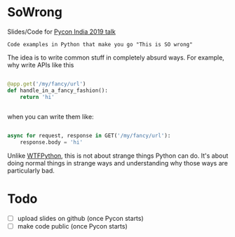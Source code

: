 # SoWrong
Slides/Code for [Pycon India 2019 talk](https://in.pycon.org/cfp/2019/proposals/sowrong-absurd-ways-to-do-perfectly-normal-things~bkkXb/)


    Code examples in Python that make you go "This is SO wrong"

The idea is to write common stuff in completely absurd ways. For example, why write APIs like this
```python

@app.get('/my/fancy/url')
def handle_in_a_fancy_fashion():
    return 'hi'
    
```

when you can write them like:

```python

async for request, response in GET('/my/fancy/url'):
    response.body = 'hi'
```
Unlike [WTFPython](https://github.com/satwikkansal/wtfpython), this is not about strange things Python can do. It's about doing normal things in strange ways and understanding why those ways are particularly bad.

Todo
====

- [ ] upload slides on github (once Pycon starts)
- [ ] make code public (once Pycon starts)
